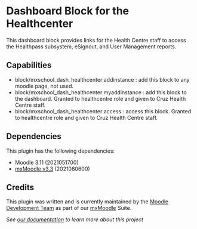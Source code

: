 # Dashboard Block for the Healthcenter
This dashboard block provides links for the Health Centre staff to access the Healthpass subsystem, eSignout, and User Management reports.

## Capabilities
- block/mxschool_dash_healthcenter:addinstance : add this block to any moodle page, not used.
- block/mxschool_dash_healthcenter:myaddinstance : add this block to the dashboard.
  Granted to healthcentre role and given to Cruz Health Centre staff.
- block/mxschool_dash_healthcenter:access : access this block. Granted to healthcentre role and given to Cruz Health Centre staff.

## Dependencies
This plugin has the following dependencies:
- Moodle 3.11 (2021051700)
- [mxMoodle v3.3](/local/mxschool/README.md) (2021080600)

## Credits
This plugin was written and is currently maintained by the [Moodle Development Team](https://github.com/mxschool/mxMoodle/blob/dev/docs/ABOUT_US.md) as part of our [mxMoodle](https://github.com/mxschool/mxMoodle) Suite.

_See [our documentation](/docs/README.md) to learn more about this project_
